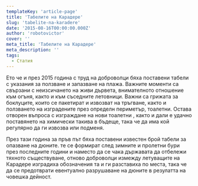 ```yaml
---
templateKey: 'article-page'
title: 'Табелите на Карадере'
slug: 'tabelite-na-karadere'
date: '2015-08-16T00:00:00.000Z'
author: 'robotovictor'
cover: ''
meta_title: 'Табелите на Карадере'
meta_description: ''
tags:
  - Статия
---
```


Ето че и през 2015 година с труд на доброволци бяха поставени табели с указания за ползване и запазване на плажа. Важните моменти са свързани с неизсичането на живи дървета, внимателното отношение към огъня, както и към съседните летовници. Важни са грижата за боклуците, които се пакетират и извозват на тръгване, както и ползването на изградените през определн периметър, тоалетни. Остава отворен въпроса с изграждане на нови тоалетни , както и дали е удачно поставянето на химически такива в бъдеще, така че да има кой регулярно да ги извозва или подменя.

През тази година за пръв път бяха поставени известен брой табели за опазване на дюните. те се формират след зимните и пролетни бури през последните години и наместо да се чака държавата да отбележи тяхното съществуване, отново доброволци измежду летуващите на Карадере изградиха обозначения та и ги разставиха по места, така че да се предотврати евентуално разрушаване на дюните в резулатта на човешка дейност.

